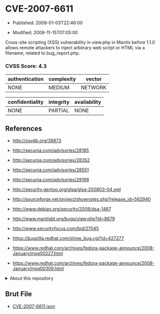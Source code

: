 # CVE-2007-6611

- Published: 2008-01-03T22:46:00

- Modified: 2008-11-15T07:05:00

Cross-site scripting (XSS) vulnerability in view.php in Mantis before 1.1.0 allows remote attackers to inject arbitrary web script or HTML via a filename, related to bug_report.php.

### CVSS Score: **4.3**

| authentication | complexity | vector |
| --- | --- | --- |
| NONE | MEDIUM | NETWORK |

| confidentiality | integrity | availability |
| --- | --- | --- |
| NONE | PARTIAL | NONE |

## References

* http://osvdb.org/39873

* http://secunia.com/advisories/28185

* http://secunia.com/advisories/28352

* http://secunia.com/advisories/28551

* http://secunia.com/advisories/29198

* http://security.gentoo.org/glsa/glsa-200803-04.xml

* http://sourceforge.net/project/shownotes.php?release_id=562940

* http://www.debian.org/security/2008/dsa-1467

* http://www.mantisbt.org/bugs/view.php?id=8679

* http://www.securityfocus.com/bid/27045

* https://bugzilla.redhat.com/show_bug.cgi?id=427277

* https://www.redhat.com/archives/fedora-package-announce/2008-January/msg00227.html

* https://www.redhat.com/archives/fedora-package-announce/2008-January/msg00309.html

<details>
<summary>About this repository</summary> 

  This repository is part of the project [Live Hack CVE](https://github.com/Live-Hack-CVE). Main website can be found [www.live-hack.org](https://www.live-hack.org) 
  
  Made by [Sn0wAlice](https://github.com/Sn0wAlice) for the people that care about security and need to have a feed of the latest CVEs. Hope you enjoy it, don't forget to star the repo and follow me on [Twitter](https://twitter.com/Sn0wAlice) and [Github](https://github.com/Sn0wAlice). And that is my [personnal website](https://www.alice-snow.me/)

  - [Home Page](https://github.com/Live-Hack-CVE)
  - [Framework](https://github.com/Live-Hack-CVE/cve-framework)
  - [CVE database](https://github.com/Live-Hack-CVE/full_database)
  - [Changelog](https://github.com/Live-Hack-CVE/Changelog)
</details>

## Brut File

* [CVE-2007-6611.json](https://raw.githubusercontent.com/Live-Hack-CVE/full_database/main/cves/2007/CVE-2007-6611.json)

